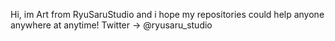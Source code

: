 Hi, im Art from RyuSaruStudio and i hope my repositories could help anyone anywhere at anytime!
Twitter -> @ryusaru_studio
<!---
ArtAbdyli/ArtAbdyli is a ✨ special ✨ repository because its `README.md` (this file) appears on your GitHub profile.
You can click the Preview link to take a look at your changes.
--->
